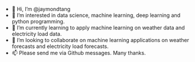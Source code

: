 - 👋 Hi, I’m @jaymondtang
- 👀 I’m interested in data science, machine learning, deep learning and python programming.
- 🌱 I’m currently learning to apply machine learning on weather data and electricity load data.
- 💞️ I’m looking to collaborate on machine learning applications on weather forecasts and electricity load forecasts.
- 📫 Please send me via Github messages.  Many thanks.

<!---
jaymondtang/jaymondtang is a ✨ special ✨ repository because its `README.md` (this file) appears on your GitHub profile.
You can click the Preview link to take a look at your changes.
--->
